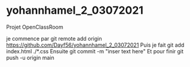 # yohannhamel_2_03072021
Projet OpenClassRoom

je commence par git remote add origin https://github.com/Dayf56/yohannhamel_2_03072021 
Puis je fait git add index.html ./*.css
Ensuite git commit -m "inser text here"
Et pour finir git push -u origin main
